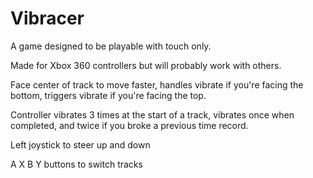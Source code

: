 # Vibracer
A game designed to be playable with touch only.

Made for Xbox 360 controllers but will probably work with others.

Face center of track to move faster, handles vibrate if you're facing the bottom, triggers vibrate if you're facing the top.

Controller vibrates 3 times at the start of a track, vibrates once when completed, and twice if you broke a previous time record.

Left joystick to steer up and down

A X B Y buttons to switch tracks
